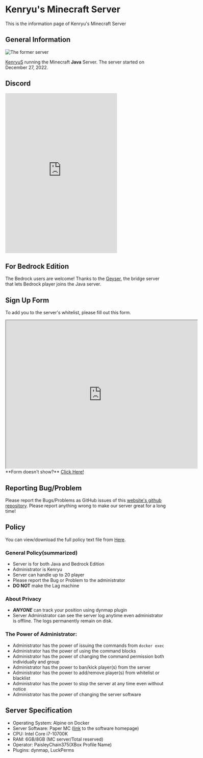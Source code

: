 # Kenryu's Minecraft Server
This is the information page of Kenryu's Minecraft Server

## General Information
![The former server](https://kenryus.github.io/kenryumcserver/IMG/2023-07-10_22.41.23.png)

[KenryuS](https://github.com/kenryuS) running the Minecraft **Java** Server. The server started on December 27, 2022.

## Discord
<iframe src="https://discord.com/widget?id=849881387502534667&theme=dark" width="350" height="500" allowtransparency="true" frameborder="0" sandbox="allow-popups allow-popups-to-escape-sandbox allow-same-origin allow-scripts"></iframe>

## For Bedrock Edition
The Bedrock users are welcome! Thanks to the [Geyser](https://github.com/GeyserMC/Geyser), the bridge server that lets Bedrock player joins the Java server.

## Sign Up Form

To add you to the server's whitelist, please fill out this form.

<iframe src="https://docs.google.com/forms/d/e/1FAIpQLSexwiucdC6I29GSAKNld9XF3ESNZcYZ9rn9DcSw3t7tywnlbw/viewform?embedded=true" width="600" height="463" frameborder="1" marginheight="0" marginwidth="0">Loading…</iframe>
**Form doesn't show?**
<a href='https://forms.gle/RX6CmUUxxHGoupzc8' target=new>Click Here!</a>

## Reporting Bug/Problem

Please report the Bugs/Problems as GitHub issues of this [website's github repository](https://github.com/kenryuS/kenryumcserver/issues). Please report anything wrong to make our server great for a long time!

## Policy
You can view/download the full policy text file from [Here](https://kenryus.github.io/kenryumcserver/policy.txt).

### General Policy(summarized)
- Server is for both Java and Bedrock Edition
- Administrator is Kenryu
- Server can handle up to 20 player
- Please report the Bug or Problem to the administrator
- **DO NOT** make the Lag machine

### About Privacy
- ***ANYONE*** can track your position using dynmap plugin
- Server Administrator can see the server log anytime even administrator is offline. The logs permanently remain on disk.

### The Power of Administrator:
- Administrator has the power of issuing the commands from `docker exec`
- Administrator has the power of using the command blocks
- Administrator has the power of changing the command permission both individually and group
- Administrator has the power to ban/kick player(s) from the server
- Administrator has the power to add/remove player(s) from whitelist or blacklist
- Administrator has the power to stop the server at any time even without notice
- Administrator has the power of changing the server software

## Server Specification

- Operating System: Alpine on Docker
- Server Software: Paper MC ([link](https://papermc.io/) to the software homepage)
- CPU: Intel Core i7-10700K
- RAM: 6GB/8GB (MC server/Total reserved)
- Operator: PaisleyChain375(XBox Profile Name)
- Plugins: dynmap, LuckPerms
